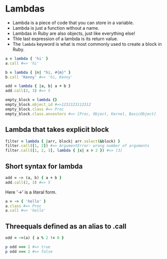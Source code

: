 # Lambdas

- Lambda is a piece of code that you can store in a variable.
- Lambda is just a function without a name. 
- Lambdas in Ruby are also objects, just like everything else! 
- Thle last expression of a lambda is its return value.
- The `lambda` keyword is what is most commonly used to create a block in Ruby.

```ruby
a = lambda { 'hi' }
a.call #=> 'hi'

b = lambda { |n| "hi, #{n}" }
b.call 'Kenny' #=> 'hi, Kenny'

add = lambda { |a, b| a + b }
add.call(2, 3) #=> 5

empty_block = lambda {}
empty_block.object_id #=>1232123112312
empty_block.class #=> Proc
empty_block.class.ancestors #=> [Proc, Object, Kernel, BasicObject]
```

## Lambda that takes explicit block

```ruby
filter = lambda { |arr, block| arr.select(&block) }
filter.call([1, 2]) #=> ArgumentError: wrong number of arguments
filter.call([1, 2, 3], lambda { |x| x > 2 }) #=> [3]
```

## Short syntax for lambda

```ruby
add = -> (a, b) { a + b }
add.call(2, 3) #=> 5
```

Here '->' is a literal form.

```ruby
a = -> { 'hello' }
a.class #=> Proc
a.call #=> 'hello'
```

## Threequals defined as an alias to .call

```ruby
odd = ->(a) { a % 2 != 0 }

p odd === 1 #=> true
p odd === 2 #=> false
```
